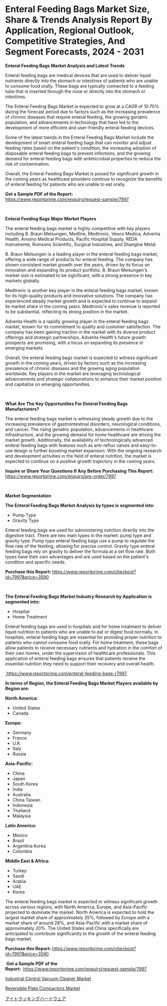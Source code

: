 <p><h1>Enteral Feeding Bags Market Size, Share & Trends Analysis Report By Application, Regional Outlook, Competitive Strategies, And Segment Forecasts, 2024 - 2031</h1></p><p><strong>Enteral Feeding Bags Market Analysis and Latest Trends</strong></p>
<p><p>Enteral feeding bags are medical devices that are used to deliver liquid nutrients directly into the stomach or intestines of patients who are unable to consume food orally. These bags are typically connected to a feeding tube that is inserted through the nose or directly into the stomach or intestines.</p><p>The Enteral Feeding Bags Market is expected to grow at a CAGR of 10.70% during the forecast period due to factors such as the increasing prevalence of chronic diseases that require enteral feeding, the growing geriatric population, and advancements in technology that have led to the development of more efficient and user-friendly enteral feeding devices.</p><p>Some of the latest trends in the Enteral Feeding Bags Market include the development of smart enteral feeding bags that can monitor and adjust feeding rates based on the patient's condition, the increasing adoption of disposable enteral feeding bags to prevent infections, and the growing demand for enteral feeding bags with antimicrobial properties to reduce the risk of contamination.</p><p>Overall, the Enteral Feeding Bags Market is poised for significant growth in the coming years as healthcare providers continue to recognize the benefits of enteral feeding for patients who are unable to eat orally.</p></p>
<p><strong>Get a Sample PDF of the Report:&nbsp;</strong> <a href="https://www.reportprime.com/enquiry/request-sample/7997">https://www.reportprime.com/enquiry/request-sample/7997</a></p>
<p>&nbsp;</p>
<p><strong>Enteral Feeding Bags Major Market Players</strong></p>
<p><p>The enteral feeding bags market is highly competitive with key players including B. Braun Melsungen, Medline, Medtronic, Vesco Medica, Adventa Health, Amsino Medical Products, Pacific Hospital Supply, REDA Instrumente, Romsons Scientific, Surgical Industries, and Shanghai Metal.</p><p>B. Braun Melsungen is a leading player in the enteral feeding bags market, offering a wide range of products for enteral feeding. The company has shown consistent market growth over the years, driven by its focus on innovation and expanding its product portfolio. B. Braun Melsungen's market size is estimated to be significant, with a strong presence in key markets globally.</p><p>Medtronic is another key player in the enteral feeding bags market, known for its high-quality products and innovative solutions. The company has experienced steady market growth and is expected to continue to expand its market share in the coming years. Medtronic's sales revenue is reported to be substantial, reflecting its strong position in the market.</p><p>Adventa Health is a rapidly growing player in the enteral feeding bags market, known for its commitment to quality and customer satisfaction. The company has been gaining traction in the market with its diverse product offerings and strategic partnerships. Adventa Health's future growth prospects are promising, with a focus on expanding its presence in emerging markets.</p><p>Overall, the enteral feeding bags market is expected to witness significant growth in the coming years, driven by factors such as the increasing prevalence of chronic diseases and the growing aging population worldwide. Key players in the market are leveraging technological advancements and strategic collaborations to enhance their market position and capitalize on emerging opportunities.</p></p>
<p>&nbsp;</p>
<p><strong>What Are The Key Opportunities For Enteral Feeding Bags Manufacturers?</strong></p>
<p><p>The enteral feeding bags market is witnessing steady growth due to the increasing prevalence of gastrointestinal disorders, neurological conditions, and cancer. The rising geriatric population, advancements in healthcare infrastructure, and the growing demand for home healthcare are driving the market growth. Additionally, the availability of technologically advanced enteral feeding bags with features such as anti-reflux valves and easy-to-use design is further boosting market expansion. With the ongoing research and development activities in the field of enteral nutrition, the market is expected to continue on a positive growth trajectory in the coming years.</p></p>
<p><strong>Inquire or Share Your Questions If Any Before Purchasing This Report:</strong> <a href="https://www.reportprime.com/enquiry/pre-order/7997">https://www.reportprime.com/enquiry/pre-order/7997</a></p>
<p>&nbsp;</p>
<p><strong>Market Segmentation</strong></p>
<p><strong>The Enteral Feeding Bags Market Analysis by types is segmented into:</strong></p>
<p><ul><li>Pump Type</li><li>Gravity Type</li></ul></p>
<p><p>Enteral feeding bags are used for administering nutrition directly into the digestive tract. There are two main types in the market: pump type and gravity type. Pump type enteral feeding bags use a pump to regulate the flow rate of the feeding, allowing for precise control. Gravity type enteral feeding bags rely on gravity to deliver the formula at a set flow rate. Both types have their own advantages and are used based on the patient's condition and specific needs.</p></p>
<p><strong>Purchase this Report:&nbsp;</strong><a href="https://www.reportprime.com/checkout?id=7997&price=3590">https://www.reportprime.com/checkout?id=7997&price=3590</a></p>
<p>&nbsp;</p>
<p><strong>The Enteral Feeding Bags Market Industry Research by Application is segmented into:</strong></p>
<p><ul><li>Hospital</li><li>Home Treatment</li></ul></p>
<p><p>Enteral feeding bags are used in hospitals and for home treatment to deliver liquid nutrition to patients who are unable to eat or digest food normally. In hospitals, enteral feeding bags are essential for providing proper nutrition to patients who cannot consume food orally. For home treatment, these bags allow patients to receive necessary nutrients and hydration in the comfort of their own homes, under the supervision of healthcare professionals. This application of enteral feeding bags ensures that patients receive the essential nutrition they need to support their recovery and overall health.</p></p>
<p><a href="https://www.reportprime.com/enteral-feeding-bags-r7997">&nbsp;https://www.reportprime.com/enteral-feeding-bags-r7997</a></p>
<p><strong>In terms of Region, the Enteral Feeding Bags Market Players available by Region are:</strong></p>
<p>
    <p> <strong> North America: </strong>
        <ul>
            <li>United States</li>
            <li>Canada</li>
        </ul>
        </p> 
    <p> <strong> Europe: </strong>
        <ul>
            <li>Germany</li>
            <li>France</li>
            <li>U.K.</li>
            <li>Italy</li>
            <li>Russia</li>
        </ul>
        </p> 
    <p> <strong> Asia-Pacific: </strong>
        <ul>
            <li>China</li>
            <li>Japan</li>
            <li>South Korea</li>
            <li>India</li>
            <li>Australia</li>
            <li>China Taiwan</li>
            <li>Indonesia</li>
            <li>Thailand</li>
            <li>Malaysia</li>
        </ul>
        </p> 
    <p> <strong> Latin America: </strong>
        <ul>
            <li>Mexico</li>
            <li>Brazil</li>
            <li>Argentina Korea</li>
            <li>Colombia</li>
        </ul>
        </p> 
    <p> <strong> Middle East & Africa: </strong>
        <ul>
            <li>Turkey</li>
            <li>Saudi</li>
            <li>Arabia</li>
            <li>UAE</li>
            <li>Korea</li>
        </ul>
    </p>
    </p>
<p><p>The enteral feeding bags market is expected to witness significant growth across various regions, with North America, Europe, and Asia-Pacific projected to dominate the market. North America is expected to hold the largest market share of approximately 35%, followed by Europe with a market share of around 28%, and Asia-Pacific with a market share of approximately 20%. The United States and China specifically are anticipated to contribute significantly to the growth of the enteral feeding bags market.</p></p>
<p><strong>Purchase this Report: </strong><a href="https://www.reportprime.com/checkout?id=7997&price=3590">https://www.reportprime.com/checkout?id=7997&price=3590</a></p>
<p>&nbsp;<strong>Get a Sample PDF of the Report:&nbsp;&nbsp;</strong><a href="https://www.reportprime.com/enquiry/request-sample/7997">https://www.reportprime.com/enquiry/request-sample/7997</a></p>
<p><strong></strong></p>
<p><p><a href="https://www.linkedin.com/pulse/industrial-central-vacuum-cleaner-market-competitive-analysis-qn7ff">Industrial Central Vacuum Cleaner Market</a></p><p><a href="https://www.linkedin.com/pulse/reversible-plate-compactors-market-insights-cagr-trends-growth-nrh3f">Reversible Plate Compactors Market</a></p><p><a href="https://github.com/TysonKub/Market-Research-Report-List-1/blob/main/763092876915.md">アイトラッキングハードウェア</a></p></p>